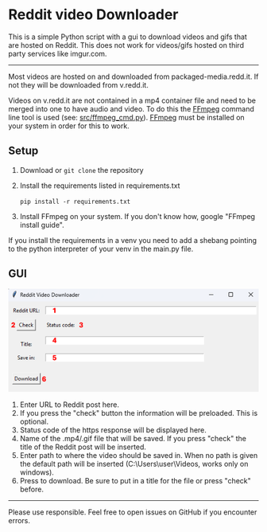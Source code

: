 # Reddit video Downloader 

This is a simple Python script with a gui to download videos and gifs that are hosted on Reddit. This does not work for videos/gifs hosted on third party services like imgur.com.
***
Most videos are hosted on and downloaded from packaged-media.redd.it. If not they will be downloaded from v.redd.it. 

Videos on v.redd.it are not contained in a mp4 container file and need to be merged into one to have audio and video. To do this the [FFmpeg](https://www.ffmpeg.org/) command line tool is used (see: [src/ffmpeg_cmd.py](https://github.com/JustAName3/Reddit-Video-Downloader/blob/master/src/ffmpeg_cmd.py)). [FFmpeg](https://www.ffmpeg.org/) must be installed on your system in order for this to work. 


## Setup
1. Download or `git clone` the repository 

2. Install the requirements listed in requirements.txt

    `pip install -r requirements.txt`

3. Install FFmpeg on your system. If you don't know how, google "FFmpeg install guide".

If you install the requirements in a venv you need to add a shebang pointing to the python interpreter of your venv in the main.py file.

## GUI

![Image not found](gui.png)

1. Enter URL to Reddit post here.
2. If you press the "check" button the information will be preloaded. This is optional. 
3. Status code of the https response will be displayed here.
4. Name of the .mp4/.gif file that will be saved. If you press "check" the title of the Reddit post will be inserted.
5. Enter path to where the video should be saved in. When no path is given the default path will be inserted (C:\Users\user\Videos, works only on windows).
6. Press to download. Be sure to put in a title for the file or press "check" before.  
***  

Please use responsible. Feel free to open issues on GitHub if you encounter errors.